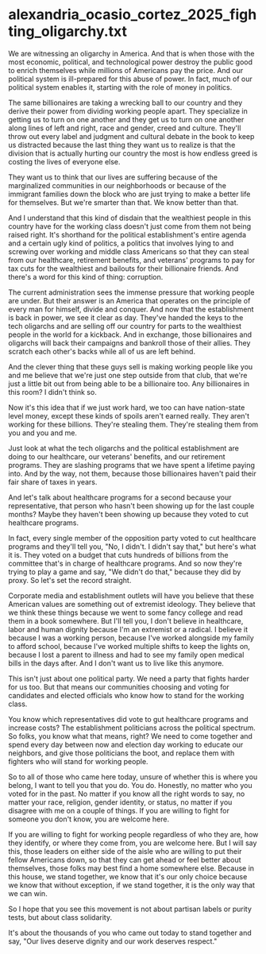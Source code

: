 # alexandria_ocasio_cortez_2025_fighting_oligarchy.txt

We are witnessing an oligarchy in America. And that is when those with the most economic, political, and technological power destroy the public good to enrich themselves while millions of Americans pay the price. And our political system is ill-prepared for this abuse of power. In fact, much of our political system enables it, starting with the role of money in politics.

The same billionaires are taking a wrecking ball to our country and they derive their power from dividing working people apart. They specialize in getting us to turn on one another and they get us to turn on one another along lines of left and right, race and gender, creed and culture. They'll throw out every label and judgment and cultural debate in the book to keep us distracted because the last thing they want us to realize is that the division that is actually hurting our country the most is how endless greed is costing the lives of everyone else.

They want us to think that our lives are suffering because of the marginalized communities in our neighborhoods or because of the immigrant families down the block who are just trying to make a better life for themselves. But we're smarter than that. We know better than that.

And I understand that this kind of disdain that the wealthiest people in this country have for the working class doesn't just come from them not being raised right. It's shorthand for the political establishment's entire agenda and a certain ugly kind of politics, a politics that involves lying to and screwing over working and middle class Americans so that they can steal from our healthcare, retirement benefits, and veterans' programs to pay for tax cuts for the wealthiest and bailouts for their billionaire friends. And there's a word for this kind of thing: corruption.

The current administration sees the immense pressure that working people are under. But their answer is an America that operates on the principle of every man for himself, divide and conquer. And now that the establishment is back in power, we see it clear as day. They've handed the keys to the tech oligarchs and are selling off our country for parts to the wealthiest people in the world for a kickback. And in exchange, those billionaires and oligarchs will back their campaigns and bankroll those of their allies. They scratch each other's backs while all of us are left behind.

And the clever thing that these guys sell is making working people like you and me believe that we're just one step outside from that club, that we're just a little bit out from being able to be a billionaire too. Any billionaires in this room? I didn't think so.

Now it's this idea that if we just work hard, we too can have nation-state level money, except these kinds of spoils aren't earned really. They aren't working for these billions. They're stealing them. They're stealing them from you and you and me.

Just look at what the tech oligarchs and the political establishment are doing to our healthcare, our veterans' benefits, and our retirement programs. They are slashing programs that we have spent a lifetime paying into. And by the way, not them, because those billionaires haven't paid their fair share of taxes in years.

And let's talk about healthcare programs for a second because your representative, that person who hasn't been showing up for the last couple months? Maybe they haven't been showing up because they voted to cut healthcare programs.

In fact, every single member of the opposition party voted to cut healthcare programs and they'll tell you, "No, I didn't. I didn't say that," but here's what it is. They voted on a budget that cuts hundreds of billions from the committee that's in charge of healthcare programs. And so now they're trying to play a game and say, "We didn't do that," because they did by proxy. So let's set the record straight.

Corporate media and establishment outlets will have you believe that these American values are something out of extremist ideology. They believe that we think these things because we went to some fancy college and read them in a book somewhere. But I'll tell you, I don't believe in healthcare, labor and human dignity because I'm an extremist or a radical. I believe it because I was a working person, because I've worked alongside my family to afford school, because I've worked multiple shifts to keep the lights on, because I lost a parent to illness and had to see my family open medical bills in the days after. And I don't want us to live like this anymore.

This isn't just about one political party. We need a party that fights harder for us too. But that means our communities choosing and voting for candidates and elected officials who know how to stand for the working class.

You know which representatives did vote to gut healthcare programs and increase costs? The establishment politicians across the political spectrum. So folks, you know what that means, right? We need to come together and spend every day between now and election day working to educate our neighbors, and give those politicians the boot, and replace them with fighters who will stand for working people.

So to all of those who came here today, unsure of whether this is where you belong, I want to tell you that you do. You do. Honestly, no matter who you voted for in the past. No matter if you know all the right words to say, no matter your race, religion, gender identity, or status, no matter if you disagree with me on a couple of things. If you are willing to fight for someone you don't know, you are welcome here.

If you are willing to fight for working people regardless of who they are, how they identify, or where they come from, you are welcome here. But I will say this, those leaders on either side of the aisle who are willing to put their fellow Americans down, so that they can get ahead or feel better about themselves, those folks may best find a home somewhere else. Because in this house, we stand together, we know that it's our only choice because we know that without exception, if we stand together, it is the only way that we can win.

So I hope that you see this movement is not about partisan labels or purity tests, but about class solidarity.

It's about the thousands of you who came out today to stand together and say, "Our lives deserve dignity and our work deserves respect."